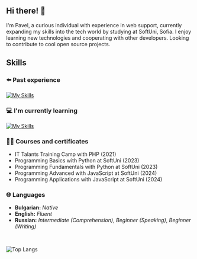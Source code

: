 ## Hi there! 👋
I'm Pavel, a curious individual with experience in web support, currently expanding my skills into the tech world by studying at SoftUni, Sofia. I enjoy learning new technologies and cooperating with other developers. Looking to contribute to cool open source projects.
<br>
## Skills
### ⬅️ Past experience
[![My Skills](https://skillicons.dev/icons?i=html,css,php,wordpress)](https://skillicons.dev)
<br>
### 💻 I'm currently learning
[![My Skills](https://skillicons.dev/icons?i=python,js,nodejs,mongo,react,angular,tailwind,ts)](https://skillicons.dev)

### 👨‍🎓 Courses and certificates
* IT Talants Training Camp with PHP (2021)
* Programming Basics with Python at SoftUni (2023)
* Programming Fundamentals with Python at SoftUni (2023)
* Programming Advanced with JavaScript at SoftUni (2024)
* Programming Applications with JavaScript at SoftUni (2024)

### 🌐 Languages
* **Bulgarian:** _Native_
* **English:** _Fluent_
* **Russian:** _Intermediate (Comprehension)_, _Beginner (Speaking)_, _Beginner (Writing)_
<br>

![Top Langs](https://github-readme-stats.vercel.app/api/top-langs/?username=pkamburov&layout=compact)

